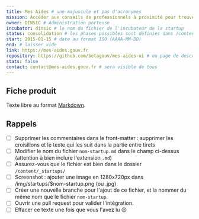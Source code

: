 ```yaml
---
title: Mes Aides # une majuscule et pas d'acronymes
mission: Accéder aux conseils de professionnels à proximité pour trouver un logement # infinitif, pas de point ; compléter la phrase « En investissant dans ce produit l'État cherche à… »
owner: DINSIC # Administration porteuse
incubator: dinsic # le nom du fichier de l'incubateur de la startup
status: consolidation # les phases possibles sont définies dans /content/_phases/
start: 2015-01-15 # date au format ISO (AAAA-MM-DD)
end: # laisser vide
link: https://mes-aides.gouv.fr
repository: https://github.com/betagouv/mes-aides-ui # ou page de description des dépôts s'il y en a plusieurs
stats: false
contact: contact@mes-aides.gouv.fr # sera visible de tous
---
```


## Fiche produit

Texte libre au format [Markdown](http://ricostacruz.com/cheatsheets/markdown.html).


## Rappels

- [ ] Supprimer les commentaires dans le front-matter : supprimer les croisillons et le texte qui les suit dans la partie entre tirets
- [ ] Modifier le nom du fichier `nom-startup.md` dans le champ ci-dessus (attention à bien inclure l'extension `.md`)
- [ ] Assurez-vous que le fichier est bien dans le dossier `/content/_startups/`
- [ ] Screenshot : ajouter une image en 1280x720px dans /img/startups/$nom-startup.png (ou .jpg)
- [ ] Créer une nouvelle branche pour l'ajout de ce fichier, et la nommer du même nom que le fichier `nom-startup`.
- [ ] Ouvrir une pull request pour valider l'intégration.
- [ ] Effacer ce texte une fois que vous l'avez lu 😉
